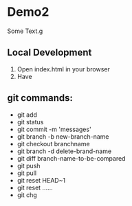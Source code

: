 # Demo2

Some Text.g

## Local Development

1. Open index.html in your browser
2. Have


## git commands:

- git add
- git status
- git commit -m 'messages'
- git branch -b new-branch-name
- git checkout branchname
- git branch -d delete-brand-name
- git diff branch-name-to-be-compared
- git push
- git pull
- git reset HEAD~1
- git reset ......
- git chg